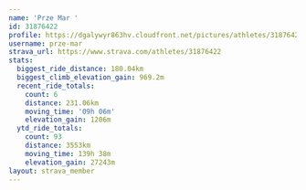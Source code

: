 ```yaml
---
name: 'Prze Mar '
id: 31876422
profile: https://dgalywyr863hv.cloudfront.net/pictures/athletes/31876422/22548952/4/large.jpg
username: prze-mar
strava_url: https://www.strava.com/athletes/31876422
stats:
  biggest_ride_distance: 180.04km
  biggest_climb_elevation_gain: 969.2m
  recent_ride_totals:
    count: 6
    distance: 231.06km
    moving_time: '09h 06m'
    elevation_gain: 1206m
  ytd_ride_totals:
    count: 93
    distance: 3553km
    moving_time: 139h 38m
    elevation_gain: 27243m
layout: strava_member
--- 
```

